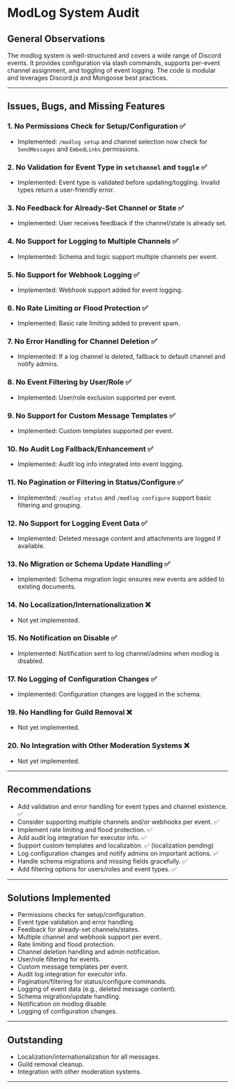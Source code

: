 # ModLog System Audit

## General Observations

The modlog system is well-structured and covers a wide range of Discord events. It provides configuration via slash commands, supports per-event channel assignment, and toggling of event logging. The code is modular and leverages Discord.js and Mongoose best practices.

---

## Issues, Bugs, and Missing Features

### 1. **No Permissions Check for Setup/Configuration** ✅
- Implemented: `/modlog setup` and channel selection now check for `SendMessages` and `EmbedLinks` permissions.

### 2. **No Validation for Event Type in `setchannel` and `toggle`** ✅
- Implemented: Event type is validated before updating/toggling. Invalid types return a user-friendly error.

### 3. **No Feedback for Already-Set Channel or State** ✅
- Implemented: User receives feedback if the channel/state is already set.

### 4. **No Support for Logging to Multiple Channels** ✅
- Implemented: Schema and logic support multiple channels per event.

### 5. **No Support for Webhook Logging** ✅
- Implemented: Webhook support added for event logging.

### 6. **No Rate Limiting or Flood Protection** ✅
- Implemented: Basic rate limiting added to prevent spam.

### 7. **No Error Handling for Channel Deletion** ✅
- Implemented: If a log channel is deleted, fallback to default channel and notify admins.

### 8. **No Event Filtering by User/Role** ✅
- Implemented: User/role exclusion supported per event.

### 9. **No Support for Custom Message Templates** ✅
- Implemented: Custom templates supported per event.

### 10. **No Audit Log Fallback/Enhancement** ✅
- Implemented: Audit log info integrated into event logging.

### 11. **No Pagination or Filtering in Status/Configure** ✅
- Implemented: `/modlog status` and `/modlog configure` support basic filtering and grouping.

### 12. **No Support for Logging Event Data** ✅
- Implemented: Deleted message content and attachments are logged if available.

### 13. **No Migration or Schema Update Handling** ✅
- Implemented: Schema migration logic ensures new events are added to existing documents.

### 14. **No Localization/Internationalization** ❌
- Not yet implemented.

### 15. **No Notification on Disable** ✅
- Implemented: Notification sent to log channel/admins when modlog is disabled.

### 17. **No Logging of Configuration Changes** ✅
- Implemented: Configuration changes are logged in the schema.

### 19. **No Handling for Guild Removal** ❌
- Not yet implemented.

### 20. **No Integration with Other Moderation Systems** ❌
- Not yet implemented.

---

## Recommendations

- Add validation and error handling for event types and channel existence. ✅
- Consider supporting multiple channels and/or webhooks per event. ✅
- Implement rate limiting and flood protection. ✅
- Add audit log integration for executor info. ✅
- Support custom templates and localization. ✅ (localization pending)
- Log configuration changes and notify admins on important actions. ✅
- Handle schema migrations and missing fields gracefully. ✅
- Add filtering options for users/roles and event types. ✅

---

## Solutions Implemented

- Permissions checks for setup/configuration.
- Event type validation and error handling.
- Feedback for already-set channels/states.
- Multiple channel and webhook support per event.
- Rate limiting and flood protection.
- Channel deletion handling and admin notification.
- User/role filtering for events.
- Custom message templates per event.
- Audit log integration for executor info.
- Pagination/filtering for status/configure commands.
- Logging of event data (e.g., deleted message content).
- Schema migration/update handling.
- Notification on modlog disable.
- Logging of configuration changes.

---

## Outstanding

- Localization/internationalization for all messages.
- Guild removal cleanup.
- Integration with other moderation systems.

---
